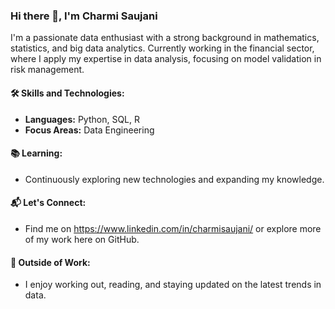 ### Hi there 👋, I'm Charmi Saujani

I'm a passionate data enthusiast with a strong background in mathematics, statistics, and big data analytics. 
Currently working in the financial sector, where I apply my expertise in data analysis, focusing on model validation in risk management.

#### **🛠 Skills and Technologies:**
- **Languages:** Python, SQL, R
- **Focus Areas:** Data Engineering

#### **📚 Learning:**
- Continuously exploring new technologies and expanding my knowledge.

#### **📬 Let's Connect:**
- Find me on https://www.linkedin.com/in/charmisaujani/ or explore more of my work here on GitHub.

#### **🌱 Outside of Work:**
- I enjoy working out, reading, and staying updated on the latest trends in data.


<!---
charmisaujani/charmisaujani is a ✨ special ✨ repository because its `README.md` (this file) appears on your GitHub profile.
You can click the Preview link to take a look at your changes.
--->
